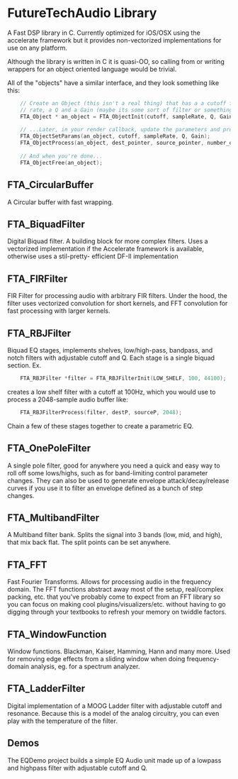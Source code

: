 FutureTechAudio Library
=============================

A Fast DSP library in C. Currently optimized for iOS/OSX using the accelerate 
framework but it provides non-vectorized implementations for use on any 
platform. 

Although the library is written in C it is quasi-OO, so calling from or writing 
wrappers for an object oriented language would be trivial.

All of the "objects" have a similar interface, and they look something like this:

```C
	// Create an Object (this isn't a real thing) that has a a cutoff frequency, a sample 
	// rate, a Q and a Gain (maybe its some sort of filter or something)
	FTA_Object * an_object = FTA_ObjectInit(cutoff, sampleRate, Q, Gain);
	
	// ...Later, in your render callback, update the parameters and process the data
	FTA_ObjectSetParams(an_object, cutoff, sampleRate, Q, Gain);	
	FTA_ObjectProcess(an_object, dest_pointer, source_pointer, number_of_samples);
	
	// And when you're done...
	FTA_ObjectFree(an_object);
```
    
FTA_CircularBuffer
------------------
A Circular buffer with fast wrapping. 



FTA_BiquadFilter
-------------------
Digital Biquad filter. A building block for more complex filters. Uses a vectorized
implementation if the Accelerate framework is available, otherwise uses a stil-pretty-
efficient DF-II implementation


FTA_FIRFilter
----------------
FIR Filter for processing audio with arbitrary FIR filters. Under the hood, the filter 
uses vectorized  convolution for short kernels, and FFT convolution for fast processing 
with larger kernels.


FTA_RBJFilter
----------------
Biquad EQ stages, implements shelves, low/high-pass, bandpass, and notch filters
with adjustable cutoff and Q. Each stage is a single biquad section.
Ex.
```C
	FTA_RBJFilter *filter = FTA_RBJFilterInit(LOW_SHELF, 100, 44100);
```
creates a low shelf filter with a cutoff at 100Hz, which you would use to 
process a 2048-sample audio buffer like:
```C
	FTA_RBJFilterProcess(filter, destP, sourceP, 2048);
```
Chain a few of these stages together to create a parametric EQ.
 

FTA_OnePoleFilter
-----------------
A single pole filter, good for anywhere you need a quick and easy way to roll off some 
lows/highs, such as for band-limiting control parameter changes. They can also be used to
generate envelope attack/decay/release curves if you use it to filter an envelope defined 
as a bunch of step changes.


FTA_MultibandFilter
-----------------
A Multiband filter bank. Splits the signal into 3 bands (low, mid, and high), that mix 
back flat. The split points can be set anywhere.


FTA_FFT
----------
Fast Fourier Transforms. Allows for processing audio in the frequency domain. The FFT 
functions abstract away most of the setup, real/complex packing, etc. that you've probably
come to expect from an FFT library so you can focus on making cool 
plugins/visualizers/etc. without having to go digging through your textbooks to refresh 
your memory on twiddle factors.


FTA_WindowFunction
---------------------
Window functions. Blackman, Kaiser, Hamming, Hann and many more. Used for removing  edge 
effects from a sliding window when doing frequency-domain analysis, eg. for a spectrum 
analyzer.


FTA_LadderFilter
-------------------
Digital implementation of a MOOG Ladder filter with adjustable cutoff and 
resonance. Because this is a model of the analog circuitry, you can even
play with the temperature of the filter.


Demos
-------
The EQDemo project builds a simple EQ Audio unit made up of a lowpass and highpass filter 
with adjustable cutoff and Q.




